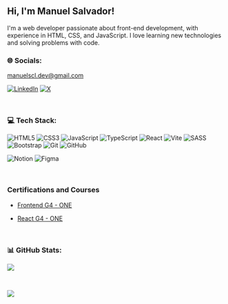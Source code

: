 
  

## Hi, I'm Manuel Salvador!

I'm a web developer passionate about front-end development, with experience in HTML, CSS, and JavaScript. I love learning new technologies and solving problems with code.

  

### 🌐 Socials:

[manuelscl.dev@gmail.com](mailto:manuelscl.dev@gmail.com)

  

[![LinkedIn](https://img.shields.io/badge/LinkedIn-%230077B5.svg?logo=linkedin&logoColor=white)](https://www.linkedin.com/in/manuelscl/) 
[![X](https://img.shields.io/badge/X-black.svg?logo=X&logoColor=white)](https://x.com/manuelscl_)

<br>

  

### 💻 Tech Stack:

  

![HTML5](https://img.shields.io/badge/html5-%23E34F26.svg?style=for-the-badge&logo=html5&logoColor=white) ![CSS3](https://img.shields.io/badge/css3-%231572B6.svg?style=for-the-badge&logo=css3&logoColor=white) ![JavaScript](https://img.shields.io/badge/javascript-%23323330.svg?style=for-the-badge&logo=javascript&logoColor=%23F7DF1E) ![TypeScript](https://img.shields.io/badge/typescript-%23007ACC.svg?style=for-the-badge&logo=typescript&logoColor=white) ![React](https://img.shields.io/badge/react-%2320232a.svg?style=for-the-badge&logo=react&logoColor=%2361DAFB) ![Vite](https://img.shields.io/badge/vite-%23646CFF.svg?style=for-the-badge&logo=vite&logoColor=white) ![SASS](https://img.shields.io/badge/SASS-hotpink.svg?style=for-the-badge&logo=SASS&logoColor=white) ![Bootstrap](https://img.shields.io/badge/bootstrap-%238511FA.svg?style=for-the-badge&logo=bootstrap&logoColor=white) ![Git](https://img.shields.io/badge/git-%23F05033.svg?style=for-the-badge&logo=git&logoColor=white) ![GitHub](https://img.shields.io/badge/github-%23121011.svg?style=for-the-badge&logo=github&logoColor=white)

  
  
  

![Notion](https://img.shields.io/badge/Notion-%23000000.svg?style=for-the-badge&logo=notion&logoColor=white) ![Figma](https://img.shields.io/badge/figma-%23F24E1E.svg?style=for-the-badge&logo=figma&logoColor=white)

  

<br>

### Certifications and Courses

- [Frontend G4 - ONE](https://app.aluracursos.com/user/manuel-scl/degree-frontend-grupo4-one-15503/certificate)

- [React G4 - ONE](https://app.aluracursos.com/user/manuel-scl/degree-react-grupo4-one-15509/certificate)


<br>

### 📊 GitHub Stats:

  

![](https://github-readme-streak-stats.herokuapp.com/?user=manuelscl&theme=dark&hide_border=false)

<br>

![](https://github-readme-stats.vercel.app/api/top-langs/?username=manuelscl&theme=dark&hide_border=false&include_all_commits=false&count_private=false&layout=compact)
